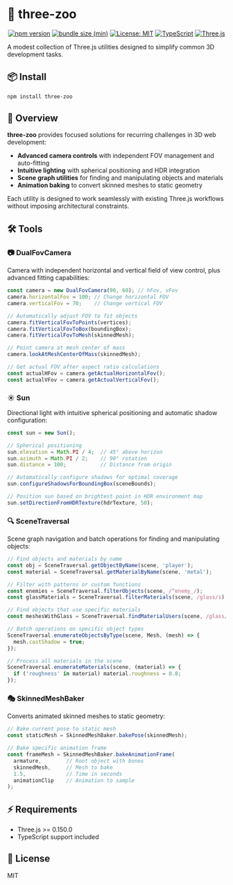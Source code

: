 # 🦁 three-zoo

<p align="center">
<a href="https://www.npmjs.com/package/three-zoo"><img src="https://img.shields.io/npm/v/three-zoo.svg" alt="npm version"></a>
<a href="https://bundlephobia.com/package/three-zoo"><img src="https://badgen.net/bundlephobia/min/three-zoo" alt="bundle size (min)"></a>
<a href="https://opensource.org/licenses/MIT"><img src="https://img.shields.io/badge/License-MIT-yellow.svg" alt="License: MIT"></a>
<a href="https://www.typescriptlang.org/"><img src="https://img.shields.io/badge/TypeScript-%5E5.8.0-blue" alt="TypeScript"></a>
<a href="https://threejs.org/"><img src="https://img.shields.io/badge/Three.js-%5E0.175.0-green" alt="Three.js"></a>
</p>

A modest collection of Three.js utilities designed to simplify common 3D development tasks.

## 📦 Install

```bash
npm install three-zoo
```

## 🎯 Overview

**three-zoo** provides focused solutions for recurring challenges in 3D web development:

- **Advanced camera controls** with independent FOV management and auto-fitting
- **Intuitive lighting** with spherical positioning and HDR integration
- **Scene graph utilities** for finding and manipulating objects and materials
- **Animation baking** to convert skinned meshes to static geometry

Each utility is designed to work seamlessly with existing Three.js workflows without imposing architectural constraints.

## 🛠️ Tools

### 📷 DualFovCamera

Camera with independent horizontal and vertical field of view control, plus advanced fitting capabilities:

```typescript
const camera = new DualFovCamera(90, 60); // hFov, vFov
camera.horizontalFov = 100; // Change horizontal FOV
camera.verticalFov = 70;    // Change vertical FOV

// Automatically adjust FOV to fit objects
camera.fitVerticalFovToPoints(vertices);
camera.fitVerticalFovToBox(boundingBox);
camera.fitVerticalFovToMesh(skinnedMesh);

// Point camera at mesh center of mass
camera.lookAtMeshCenterOfMass(skinnedMesh);

// Get actual FOV after aspect ratio calculations
const actualHFov = camera.getActualHorizontalFov();
const actualVFov = camera.getActualVerticalFov();
```

### ☀️ Sun

Directional light with intuitive spherical positioning and automatic shadow configuration:

```typescript
const sun = new Sun();

// Spherical positioning
sun.elevation = Math.PI / 4;  // 45° above horizon
sun.azimuth = Math.PI / 2;    // 90° rotation
sun.distance = 100;           // Distance from origin

// Automatically configure shadows for optimal coverage
sun.configureShadowsForBoundingBox(sceneBounds);

// Position sun based on brightest point in HDR environment map
sun.setDirectionFromHDRTexture(hdrTexture, 50);
```

### 🔍 SceneTraversal

Scene graph navigation and batch operations for finding and manipulating objects:

```typescript
// Find objects and materials by name
const obj = SceneTraversal.getObjectByName(scene, 'player');
const material = SceneTraversal.getMaterialByName(scene, 'metal');

// Filter with patterns or custom functions
const enemies = SceneTraversal.filterObjects(scene, /^enemy_/);
const glassMaterials = SceneTraversal.filterMaterials(scene, /glass/i);

// Find objects that use specific materials
const meshesWithGlass = SceneTraversal.findMaterialUsers(scene, /glass/i);

// Batch operations on specific object types
SceneTraversal.enumerateObjectsByType(scene, Mesh, (mesh) => {
  mesh.castShadow = true;
});

// Process all materials in the scene
SceneTraversal.enumerateMaterials(scene, (material) => {
  if ('roughness' in material) material.roughness = 0.8;
});
```

### 🎭 SkinnedMeshBaker

Converts animated skinned meshes to static geometry:

```typescript
// Bake current pose to static mesh
const staticMesh = SkinnedMeshBaker.bakePose(skinnedMesh);

// Bake specific animation frame
const frameMesh = SkinnedMeshBaker.bakeAnimationFrame(
  armature,        // Root object with bones
  skinnedMesh,     // Mesh to bake
  1.5,             // Time in seconds
  animationClip    // Animation to sample
);
```

## ⚡ Requirements

- Three.js >= 0.150.0
- TypeScript support included

## 📄 License

MIT
